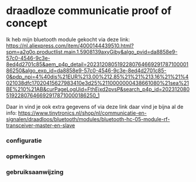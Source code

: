 # draadloze communicatie proof of concept
Ik heb mijn bluetooth module gekocht via deze link: https://nl.aliexpress.com/item/4000144439510.html?spm=a2g0o.productlist.main.1.5908139axyGiby&algo_pvid=da8858e9-57c0-4546-9c3e-8ed4d2701c85&aem_p4p_detail=202312080519228076466929178710000186250&algo_exp_id=da8858e9-57c0-4546-9c3e-8ed4d2701c85-0&pdp_npi=4%40dis%21EUR%213.00%212.85%21%21%213.16%21%21%4021038dfc17020415627983410e3d25%2110000000438661080%21sea%21BE%210%21AB&curPageLogUid=FthEjxd2pvsP&search_p4p_id=202312080519228076466929178710000186250_1

Daar in vind je ook extra gegevens of via deze link daar vind je bijna al de info:
https://www.tinytronics.nl/shop/nl/communicatie-en-signalen/draadloos/bluetooth/modules/bluetooth-hc-05-module-rf-transceiver-master-en-slave

### configuratie

### opmerkingen

### gebruiksaanwijzing

